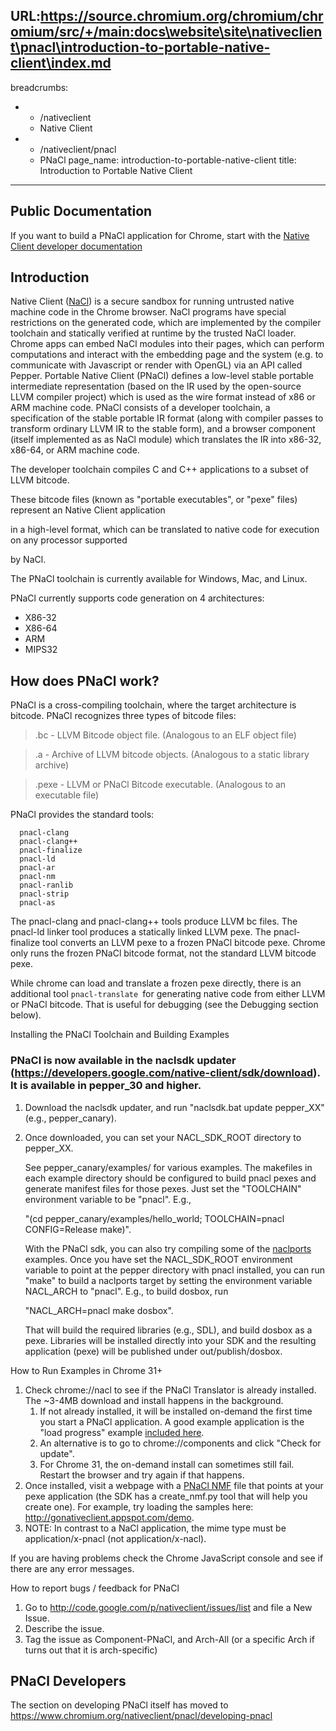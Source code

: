 URL:https://source.chromium.org/chromium/chromium/src/+/main:docs\website\site\nativeclient\pnacl\introduction-to-portable-native-client\index.md
---
breadcrumbs:
- - /nativeclient
  - Native Client
- - /nativeclient/pnacl
  - PNaCl
page_name: introduction-to-portable-native-client
title: Introduction to Portable Native Client
---

## Public Documentation

If you want to build a PNaCl application for Chrome, start with the [Native
Client developer documentation](https://developers.google.com/native-client/)

## Introduction

Native Client ([NaCl](https://developers.google.com/native-client/overview)) is
a secure sandbox for running untrusted native machine code in the Chrome
browser. NaCl programs have special restrictions on the generated code, which
are implemented by the compiler toolchain and statically verified at runtime by
the trusted NaCl loader. Chrome apps can embed NaCl modules into their pages,
which can perform computations and interact with the embedding page and the
system (e.g. to communicate with Javascript or render with OpenGL) via an API
called Pepper. Portable Native Client (PNaCl) defines a low-level stable
portable intermediate representation (based on the IR used by the open-source
LLVM compiler project) which is used as the wire format instead of x86 or ARM
machine code. PNaCl consists of a developer toolchain, a specification of the
stable portable IR format (along with compiler passes to transform ordinary LLVM
IR to the stable form), and a browser component (itself implemented as as NaCl
module) which translates the IR into x86-32, x86-64, or ARM machine code.

The developer toolchain compiles C and C++ applications to a subset of LLVM
bitcode.

These bitcode files (known as "portable executables", or "pexe" files) represent
an Native Client application

in a high-level format, which can be translated to native code for execution on
any processor supported

by NaCl.

The PNaCl toolchain is currently available for Windows, Mac, and Linux.

PNaCl currently supports code generation on 4 architectures:

*   X86-32
*   X86-64
*   ARM
*   MIPS32

## **How does PNaCl work?**

PNaCl is a cross-compiling toolchain, where the target architecture is bitcode.
PNaCl recognizes three types of bitcode files:

> .bc - LLVM Bitcode object file. (Analogous to an ELF object file)

> .a - Archive of LLVM bitcode objects. (Analogous to a static library archive)

> .pexe - LLVM or PNaCl Bitcode executable. (Analogous to an executable file)

PNaCl provides the standard tools:

```none
  pnacl-clang
  pnacl-clang++
  pnacl-finalize
  pnacl-ld
  pnacl-ar
  pnacl-nm
  pnacl-ranlib
  pnacl-strip
  pnacl-as
```

The pnacl-clang and pnacl-clang++ tools produce LLVM bc files. The pnacl-ld
linker tool produces a statically linked LLVM pexe. The pnacl-finalize tool
converts an LLVM pexe to a frozen PNaCl bitcode pexe. Chrome only runs the
frozen PNaCl bitcode format, not the standard LLVM bitcode pexe.

While chrome can load and translate a frozen pexe directly, there is an
additional tool `pnacl-translate `for generating native code from either LLVM or
PNaCl bitcode. That is useful for debugging (see the Debugging section below).

Installing the PNaCl Toolchain and Building Examples

### PNaCl is now available in the naclsdk updater (<https://developers.google.com/native-client/sdk/download>). It is available in pepper_30 and higher.

1.  Download the naclsdk updater, and run "naclsdk.bat update pepper_XX"
            (e.g., pepper_canary).
2.  Once downloaded, you can set your NACL_SDK_ROOT directory to
            pepper_XX.

    See pepper_canary/examples/ for various examples. The makefiles in each
    example directory should be configured to build pnacl pexes and generate
    manifest files for those pexes. Just set the "TOOLCHAIN" environment
    variable to be "pnacl". E.g.,

    "(cd pepper_canary/examples/hello_world; TOOLCHAIN=pnacl CONFIG=Release
    make)".

    With the PNaCl sdk, you can also try compiling some of the
    [naclports](http://code.google.com/p/naclports/) examples. Once you have set
    the NACL_SDK_ROOT environment variable to point at the pepper directory with
    pnacl installed, you can run "make" to build a naclports target by setting
    the environment variable NACL_ARCH to "pnacl". E.g., to build dosbox, run

    "NACL_ARCH=pnacl make dosbox".

    That will build the required libraries (e.g., SDL), and build dosbox as a
    pexe. Libraries will be installed directly into your SDK and the resulting
    application (pexe) will be published under out/publish/dosbox.

How to Run Examples in Chrome 31+

1.  Check chrome://nacl to see if the PNaCl Translator is already
            installed. The ~3-4MB download and install happens in the
            background.
    1.  If not already installed, it will be installed on-demand the
                first time you start a PNaCl application. A good example
                application is the "load progress" example [included
                here](https://chrome.google.com/webstore/detail/pnacl-examples/mblemkccghnfkjignlmgngmopopifacf).
    2.  An alternative is to go to chrome://components and click "Check
                for update".
    3.  For Chrome 31, the on-demand install can sometimes still fail.
                Restart the browser and try again if that happens.
2.  Once installed, visit a webpage with a [PNaCl
            NMF](/system/errors/NodeNotFound) file that points at your pexe
            application (the SDK has a create_nmf.py tool that will help you
            create one). For example, try loading the samples here:
            <http://gonativeclient.appspot.com/demo>.
3.  NOTE: In contrast to a NaCl application, the mime type must be
            application/x-pnacl (not application/x-nacl).

If you are having problems check the Chrome JavaScript console and see if there
are any error messages.

How to report bugs / feedback for PNaCl

1.  Go to <http://code.google.com/p/nativeclient/issues/list> and file a
            New Issue.
2.  Describe the issue.
3.  Tag the issue as Component-PNaCl, and Arch-All (or a specific Arch
            if turns out that it is arch-specific)

## PNaCl Developers

The section on developing PNaCl itself has moved to
<https://www.chromium.org/nativeclient/pnacl/developing-pnacl>
